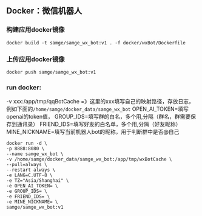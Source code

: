 ## Docker：微信机器人

### 构建应用docker镜像
```shell
docker build -t samge/samge_wx_bot:v1 . -f docker/wxBot/Dockerfile
```

### 上传应用docker镜像
```shell
docker push samge/samge_wx_bot:v1
```


### run docker:
-v xxx:/app/tmp/qqBotCache =》这里的xxx填写自己的映射路径，存放日志，例如下面的`/home/samge/docker_data/samge_wx_bot`
OPEN_AI_TOKEN=填写openai的token值，
GROUP_IDS=填写群的白名，多个用,分隔（群名，群需要保存到通讯录）
FRIEND_IDS=填写好友的白名单，多个用,分隔（好友昵称）
MINE_NICKNAME=填写当前机器人bot的昵称，用于判断群中是否@自己
```shell
docker run -d \
-p 8888:8080 \
--name samge_wx_bot \
-v /home/samge/docker_data/samge_wx_bot:/app/tmp/wxBotCache \
--pull=always \
--restart always \
-e LANG=C.UTF-8 \
-e TZ="Asia/Shanghai" \
-e OPEN_AI_TOKEN= \
-e GROUP_IDS= \
-e FRIEND_IDS= \
-e MINE_NICKNAME= \
samge/samge_wx_bot:v1
```